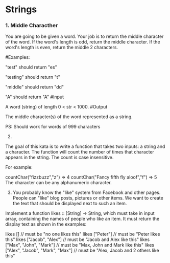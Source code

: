 # Strings
### 1. Middle Characther

You are going to be given a word. Your job is to return the middle character of the word. If the word's length is odd, return the middle character. If the word's length is even, return the middle 2 characters.

#Examples:

"test" should return "es"

"testing" should return "t"

"middle" should return "dd"

"A" should return "A"
#Input

A word (string) of length 0 < str < 1000.
#Output

The middle character(s) of the word represented as a string.


PS: Should work for words of 999 characters

2.
The goal of this kata is to write a function that takes two inputs: a string and a character. The function will count the number of times that character appears in the string. The count is case insensitive.

For example:

countChar("fizzbuzz","z") => 4
countChar("Fancy fifth fly aloof","f") => 5
The character can be any alphanumeric character.

3. You probably know the "like" system from Facebook and other pages. People can "like" blog posts, pictures or other items. We want to create the text that should be displayed next to such an item.

Implement a function likes :: [String] -> String, which must take in input array, containing the names of people who like an item. It must return the display text as shown in the examples:

likes [] // must be "no one likes this"
likes ["Peter"] // must be "Peter likes this"
likes ["Jacob", "Alex"] // must be "Jacob and Alex like this"
likes ["Max", "John", "Mark"] // must be "Max, John and Mark like this"
likes ["Alex", "Jacob", "Mark", "Max"] // must be "Alex, Jacob and 2 others like this"
